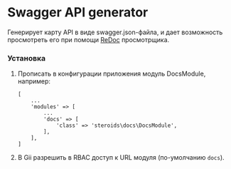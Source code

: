 # Swagger API generator

Генерирует карту API в виде swagger.json-файла, и дает возможность просмотреть его
при помощи [ReDoc](https://github.com/Redocly/redoc) просмотрщика.

### Установка

1. Прописать в конфигурации приложения модуль DocsModule, например:
    ```
    [
        ...
        'modules' => [
            ...
            'docs' => [
                'class' => 'steroids\docs\DocsModule',
            ],
        ],
    ]
    ```
2. В Gii разрешить в RBAC доступ к URL модуля (по-умолчанию `docs`). 
